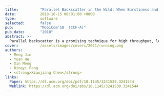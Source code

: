 ```yaml
---
title:          "Parallel Backscatter in the Wild: When Burstiness and Randomness Play with You"
date:           2018-10-15 00:01:00 +0800
type:           software
selected:       false
pub:            "MobiCom’18  (CCF-A)"
pub_date:       "2018"
abstract: >-
  Parallel backscatter is a promising technique for high throughput, low power communications. The existing approaches of parallel backscatter are based on a common assumption, i.e. the states of the collided signals are distinguishable from each other in either the time domain or the IQ (the In-phase and Quadrature) domain. We in this paper disclose the superclustering phenomenon, which invalidates that assumption and seriously affects the decoding performance. Then we propose an interstellar travelling model to capture the bursty Gaussian process of a collided signal. Based on this model, we design Hubble, a reliable signal processing approach to support parallel backscatter in the wild. Hubble addresses several technical challenges: (i) a novel scheme based on Pearson's Chi-Square test to extract the collided signals' combined states, (ii) a Markov driven method to capture the law of signal state transitions, and (iii) error correction schemes to guarantee the reliability of parallel decoding. Theoretically, Hubble is able to decode all the backscattered data, as long as the signals are detectable by the receiver. The experiment results demonstrate that the median throughput of Hubble is $11.7\times$ higher than that of the state-of-the-art approach. 
cover:          /assets/images/covers/2021/running.png
authors:
  - Meng Jin
  - Yuan He
  - Xin Meng
  - Dingyi Fang
  - <strong>Xiaojiang Chen</strong>
links:
  Paper: https://dl.acm.org/doi/pdf/10.1145/3241539.3241544
  Weblink: https://dl.acm.org/doi/abs/10.1145/3241539.3241544
---
```

